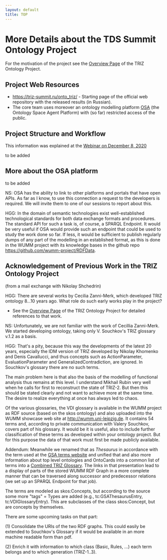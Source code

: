 ```yaml
---
layout: default
title: TOP
---
```


# More Details about the TDS Summit Ontology Project

For the motivation of the project see the [Overview Page](Ontology) of the
TRIZ Ontology Project.

## Project Web Resources

* <https://triz-summit.ru/onto_triz/> - Starting page of the official web
  repository with the released results (in Russian).
* The core team uses moreover an ontology modelling platform
  [OSA](https://onto.devtas.ru/ts2o1) (the Ontology Space Agent Platform) with
  (so far) restricted access of the public.

## Project Structure and Workflow

This information was explained at the [Webinar on December 8, 2020](2020-12-08) 

to be added

## More about the OSA platform

to be added

NS: OSA has the ability to link to other platforms and portals that have open
APIs. As far as I know, to use this connection a request to the developers is
required. We will invite them to one of our sessions to report about this.

HGG: In the domain of semantic technologies exist well-established
technological standards for both data exchange formats and procedures. The
standard API for such a task is, of course, a SPARQL Endpoint. It would be
very useful if OSA would provide such an endpoint that could be used to study
the work done so far. If less, it would be sufficient to publish regularly
dumps of any part of the modelling in an established format, as this is done
in the WUMM project with its knowledge bases in the github repo
<https://github.com/wumm-project/RDFData>.

## Acknowledgement of Previous Work in the TRIZ Ontology Project

(from a mail exchange with Nikolay Shchedrin)

HGG: There are several works by Cecilia Zanni-Merk, which developed TRIZ
ontology 8...10 years ago.  What role do such early works play in the project?
* See the [Overview Page](Ontology) of the TRIZ Ontology Project for detailed
  references to that work.

NS: Unfortunately, we are not familiar with the work of Cecillia Zanni-Merk.
We started developing ontology, taking only V. Souchkov's TRIZ glossary v.1.2
as a basis.

HGG: That's a pity, because this way the developments of the latest 20 years,
especially the IDM version of TRIZ developed by Nikolay Khomenko and Denis
Cavallucci, and thus concepts such as ActionParameter, EvaluationParameter and
GeneralizedContradiction, are ignored.  In Souchkov's glossary there are no
such terms.

The main problem here is that also the basis of the modelling of functional
analysis thus remains at this level. I understand Mikhail Rubin very well when
he calls for first to reconstruct the state of TRIZ-2. But then this should be
stated clearly and not want to achieve more at the same time. The desire to
realize everything at once has always led to chaos.

Of the various glossaries, the VDI glossary is available in the WUMM project
as RDF source (based on the skos ontology) and also uploaded into the WUMM
showcase web site at <http://wumm.uni-leipzig.de>. It contains 54 terms and,
according to private communication with Valery Souchkov, covers part of his
glossary.  It would be it is useful, also to include further classification of
these terms as developed within your ontology project. But for this purpose
the data of that work must first be made publicly available.

Addendum: Meanwhile we renamed that as _Thesaurus_ in accordance with the term
used at the [GSA terms website](https://www.altshuller.ru/thesaur/thesaur.asp)
and unified that and also more information about top level ontologies and
OntoCards into a common list of terms into a [Combined TRIZ
Glossary](http://wumm.uni-leipzig.de/ontology.php).  The links in that
presentation lead to a display of parts of the stored WUMM RDF Graph in a more
complete manner that can be traversed along successor and predecessor
relations (we set up an SPARQL Endpoint for that job).

The terms are modeled as skos:Concepts, but according to the source some more
"tags" = Types are added (e.g., tc:GSAThesaurusEntry, tc:VDIGlossaryEntry).
This are subclasses of the class skos:Concept, but are concepts by themselves.

There are some upcoming tasks on that part:

(1) Consolidate the URIs of the two RDF graphs. This could easily be extended
to Souchkov's Glossary if it would be available in an more machine readable
form than pdf.

(2) Enrich it with information to which class (Basic, Rules, ...) each term
belongs and to which generation (TRIZ-1..3).
